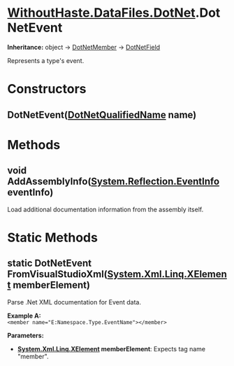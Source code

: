 # [WithoutHaste.DataFiles.DotNet](TableOfContents.WithoutHaste.DataFiles.DotNet.md).DotNetEvent

**Inheritance:** object → [DotNetMember](WithoutHaste.DataFiles.DotNet.DotNetMember.md) → [DotNetField](WithoutHaste.DataFiles.DotNet.DotNetField.md)  

Represents a type's event.  

# Constructors

## DotNetEvent([DotNetQualifiedName](WithoutHaste.DataFiles.DotNet.DotNetQualifiedName.md) name)

# Methods

## void AddAssemblyInfo([System.Reflection.EventInfo](https://docs.microsoft.com/en-us/dotnet/api/system.reflection.eventinfo) eventInfo)

Load additional documentation information from the assembly itself.  

# Static Methods

## static DotNetEvent FromVisualStudioXml([System.Xml.Linq.XElement](https://docs.microsoft.com/en-us/dotnet/api/system.xml.linq.xelement) memberElement)

Parse .Net XML documentation for Event data.  

**Example A:**  
`<member name="E:Namespace.Type.EventName"></member>`  

**Parameters:**  
* **[System.Xml.Linq.XElement](https://docs.microsoft.com/en-us/dotnet/api/system.xml.linq.xelement) memberElement**: Expects tag name "member".  

